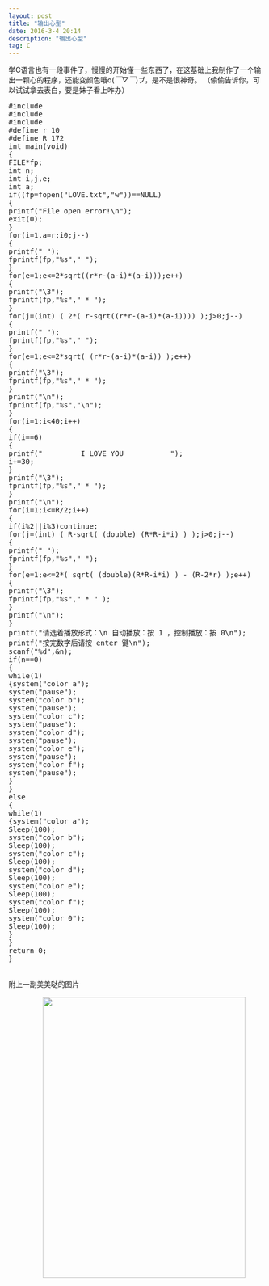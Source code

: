 ```yaml
---
layout: post
title: "输出心型"
date: 2016-3-4 20:14
description: "输出心型"
tag: C
---
```



学C语言也有一段事件了，慢慢的开始懂一些东西了，在这基础上我制作了一个输出一颗心的程序，还能变颜色哦o(*￣▽￣*)ブ，是不是很神奇。
（偷偷告诉你，可以试试拿去表白，要是妹子看上咋办）
<pre>
#include <stdio.h>
#include <math.h>
#include <windows.h>
#define r 10
#define R 172
int main(void)
{
FILE*fp;
int n;
int i,j,e;
int a;
if((fp=fopen("LOVE.txt","w"))==NULL)
{
printf("File open error!\n");
exit(0);
}
for(i=1,a=r;i<r/2;i++,a--)
{
for(j=(int) ( r-sqrt((r*r-(a-i)*(a-i))) );j>0;j--)
{
printf(" ");
fprintf(fp,"%s"," ");
}
for(e=1;e<=2*sqrt((r*r-(a-i)*(a-i)));e++)
{
printf("\3");
fprintf(fp,"%s"," * ");
}
for(j=(int) ( 2*( r-sqrt((r*r-(a-i)*(a-i)))) );j>0;j--)
{
printf(" ");
fprintf(fp,"%s"," ");
}
for(e=1;e<=2*sqrt( (r*r-(a-i)*(a-i)) );e++)
{
printf("\3");
fprintf(fp,"%s"," * ");
}
printf("\n");
fprintf(fp,"%s","\n");
}
for(i=1;i<40;i++)
{
if(i==6)
{
printf("         I LOVE YOU           ");
i+=30;
}
printf("\3");
fprintf(fp,"%s"," * ");
}
printf("\n");
for(i=1;i<=R/2;i++)
{
if(i%2||i%3)continue;
for(j=(int) ( R-sqrt( (double) (R*R-i*i) ) );j>0;j--)
{
printf(" ");
fprintf(fp,"%s"," ");
}
for(e=1;e<=2*( sqrt( (double)(R*R-i*i) ) - (R-2*r) );e++)
{
printf("\3");
fprintf(fp,"%s"," * " );
}
printf("\n");
}
printf("请选着播放形式：\n 自动播放：按 1 ，控制播放：按 0\n");
printf("按完数字后请按 enter 键\n");
scanf("%d",&n);
if(n==0)
{
while(1)
{system("color a");
system("pause");
system("color b");
system("pause");
system("color c");
system("pause");
system("color d");
system("pause");
system("color e");
system("pause");
system("color f");
system("pause");
}
}
else
{
while(1)
{system("color a");
Sleep(100);
system("color b");
Sleep(100);
system("color c");
Sleep(100);
system("color d");
Sleep(100);
system("color e");
Sleep(100);
system("color f");
Sleep(100);
system("color 0");
Sleep(100);
}
}
return 0;
}


附上一副美美哒的图片
<div align="center">
	<img src="/images/image/heart.jpg" height="556" width="401" />
</div>
